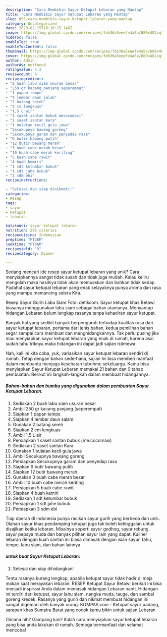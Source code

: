 ```yaml
---
description: "Cara Membikin Sayur Ketupat Lebaran yang Mantap"
title: "Cara Membikin Sayur Ketupat Lebaran yang Mantap"
slug: 692-cara-membikin-sayur-ketupat-lebaran-yang-mantap
category: Uncategorized
date: 2023-02-15T16:18:15.146Z
image: https://img-global.cpcdn.com/recipes/feb36a5eeefe4a5a/680x482cq70/sayur-ketupat-lebaran-foto-resep-utama.jpg
hideToc: false
enableToc: true
enableTocContent: false
thumbnail: https://img-global.cpcdn.com/recipes/feb36a5eeefe4a5a/680x482cq70/sayur-ketupat-lebaran-foto-resep-utama.jpg
cover: https://img-global.cpcdn.com/recipes/feb36a5eeefe4a5a/680x482cq70/sayur-ketupat-lebaran-foto-resep-utama.jpg
author: Admin
authorAv: notfound
ratingvalue: 4.2
reviewcount: 9
recipeingredient:
- "2 buah labu siam ukuran besar"
- "250 gr kacang panjang seperempat"
- "1 papan tempe"
- "4 lembar daun salam"
- "2 batang sereh"
- "2 cm lengkuas"
- "1,5 L air"
- "1 saset santan bubuk mecocomaxi"
- "2 saset santan Kara"
- "1 bulatan kecil gula jawa"
- "Secukupnya bawang goreng"
- "Secukupnya garam dan penyedap rasa"
- "6 butir bawang putih"
- "12 butir bawang merah"
- "3 buah cabe merah besar"
- "10 buah cabe merah keriting"
- "5 buah cabe rawit"
- "4 buah kemiri"
- "1 sdt ketumbar bubuk"
- "1 sdt jahe bubuk"
- "3 sdm ebi"
recipeinstructions:

- "Selesai dan siap dinikmati!"
categories:
- Resep
tags:
- sayur
- ketupat
- lebaran

katakunci: sayur ketupat lebaran 
nutrition: 295 calories
recipecuisine: Indonesian
preptime: "PT36M"
cooktime: "PT36M"
recipeyield: "3"
recipecategory: Dinner

---
```





Sedang mencari ide resep sayur ketupat lebaran yang unik? Cara menyiapkannya sangat tidak susah dan tidak juga mudah. Kalau keliru mengolah maka hasilnya tidak akan memuaskan dan bahkan tidak sedap. Padahal sayur ketupat lebaran yang enak selayaknya punya aroma dan rasa yang mampu memancing selera Kita.





Resep Sayur Gurih Labu Siam Foto: detikcom. Sayur ketupat khas Betawi biasanya menggunakan labu siam sebagai bahan utamanya. Menyantap hidangan Lebaran belum lengkap rasanya tanpa kehadiran sayur ketupat.

Banyak hal yang sedikit banyak berpengaruh terhadap kualitas rasa dari sayur ketupat lebaran, pertama dari jenis bahan, kedua pemilihan bahan segar sampai cara membuat dan menghidangkannya. Tak perlu pusing jika mau menyiapkan sayur ketupat lebaran yang enak di rumah, karena asal sudah tahu triknya maka hidangan ini dapat jadi sajian istimewa.






Nah, kali ini kita coba, yuk, variasikan sayur ketupat lebaran sendiri di rumah. Tetap dengan bahan sederhana, sajian ini bisa memberi manfaat dalam membantu menjaga kesehatan tubuhmu sekeluarga. Kamu bisa menyiapkan Sayur Ketupat Lebaran memakai 21 bahan dan 0 tahap pembuatan. Berikut ini langkah-langkah dalam membuat hidangannya.

<!--inarticleads1-->

##### Bahan-bahan dan bumbu yang digunakan dalam pembuatan Sayur Ketupat Lebaran:

1. Sediakan 2 buah labu siam ukuran besar
1. Ambil 250 gr kacang panjang (seperempat)
1. Siapkan 1 papan tempe
1. Siapkan 4 lembar daun salam
1. Gunakan 2 batang sereh
1. Siapkan 2 cm lengkuas
1. Ambil 1,5 L air
1. Persiapkan 1 saset santan bubuk (me:cocomaxi)
1. Sediakan 2 saset santan Kara
1. Gunakan 1 bulatan kecil gula jawa
1. Ambil Secukupnya bawang goreng
1. Persiapkan Secukupnya garam dan penyedap rasa
1. Siapkan 6 butir bawang putih
1. Siapkan 12 butir bawang merah
1. Gunakan 3 buah cabe merah besar
1. Ambil 10 buah cabe merah keriting
1. Persiapkan 5 buah cabe rawit
1. Siapkan 4 buah kemiri
1. Sediakan 1 sdt ketumbar bubuk
1. Persiapkan 1 sdt jahe bubuk
1. Persiapkan 3 sdm ebi


Tiap daerah di Indonesia punya racikan sayur gurih yang berbeda dan unik. Olahan sayur khas pendamping ketupat juga tak boleh ketinggalan untuk disajikan ketika lebaran. Misalnya seperti sayur godhog, sayur rebung, sayur pepaya muda dan banyak pilihan sayur lain yang dapat. Kuliner lebaran dengan kuah santan ini biasa dimasak dengan isian sayur, tahu, tempe, labu siam, dan bahan lainnya. 

<!--inarticleads2-->

#####  untuk buat Sayur Ketupat Lebaran:


1. Selesai dan siap dihidangkan!

Tentu rasanya kurang lengkap, apabila ketupat sayur tidak hadir di meja makan saat merayakan lebaran. RESEP Ketupat Sayur Betawi berikut ini bisa menjadi inspirasi Anda dalam memasak hidangan Lebaran nanti. Hidangan ini terdiri dari ketupat, sayur labu siam, nangka muda, tauge, dan sambal goreng krecek. Rasanya yang gurih dan nikmat membuat hidangan ini sangat digemari oleh banyak orang. KOMPAS.com - Ketupat sayur padang, sarapan khas Sumatra Barat yang cocok kamu bikin untuk sajian Lebaran. 

Gimana nih? Gampang kan? Itulah cara menyiapkan sayur ketupat lebaran yang bisa anda lakukan di rumah. Semoga bermanfaat dan selamat mencoba!
